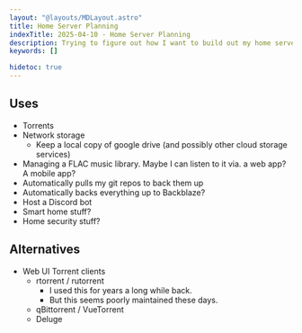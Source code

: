 ```yaml
---
layout: "@layouts/MDLayout.astro"
title: Home Server Planning
indexTitle: 2025-04-10 - Home Server Planning
description: Trying to figure out how I want to build out my home server.
keywords: []

hidetoc: true
---
```


## Uses

- Torrents
- Network storage
    - Keep a local copy of google drive (and possibly other cloud storage services)
- Managing a FLAC music library. Maybe I can listen to it via. a web app? A mobile app?
- Automatically pulls my git repos to back them up
- Automatically backs everything up to Backblaze?
- Host a Discord bot
- Smart home stuff?
- Home security stuff?

## Alternatives

- Web UI Torrent clients
    - rtorrent / rutorrent
        - I used this for years a long while back.
        - But this seems poorly maintained these days.
    - qBittorrent / VueTorrent
    - Deluge

